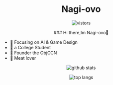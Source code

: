 

<!--
**Nagi-ovo/Nagi-ovo** is a ✨ _special_ ✨ repository because its `README.md` (this file) appears on your GitHub profile.

Here are some ideas to get you started:

- 🔭 I’m currently working on ...
- 🌱 I’m currently learning ...
- 👯 I’m looking to collaborate on ...
- 🤔 I’m looking for help with ...
- 💬 Ask me about ...
- 📫 How to reach me: ...
- 😄 Pronouns: ...
- ⚡ Fun fact: ...
-->
<h1 align="center">Nagi-ovo</h3>
<p align='center'>
  <img src="https://visitor-badge.glitch.me/badge?page_id=Nagi-ovo" alt="vistors" />
</p>

<p align="center">
 ### Hi there,Im Nagi-ovo👋
  
- :orange_book: Focusing on AI & Game Design
- :hammer: a College Student
- :ram: Founder the ObjCCN
- :meat_on_bone: Meat lover
 </p>
 

<p align="center">
  <img src="https://github-readme-stats.vercel.app/api?username=Nagi-ovo&count_private=true&show_icons=true&theme=dracula&hide_title=true" alt="github stats" />
</p>

<p align='center'>
  <img src='https://github-readme-stats.vercel.app/api/top-langs/?username=Nagi-ovo&layout=compact' alt='top langs' />
</p>



